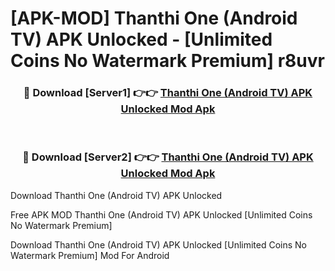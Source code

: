 # [APK-MOD] Thanthi One (Android TV) APK Unlocked - [Unlimited Coins No Watermark Premium] r8uvr



<div align="center">
<h3>🔴 Download [Server1] 👉👉 <a href="https://momento.my/?title=Thanthi_One_(Android_TV)_APK_Unlocked">Thanthi One (Android TV) APK Unlocked Mod Apk</a></h3><br>

<h3>🔴 Download [Server2] 👉👉 <a href="https://momento.my/?title=Thanthi_One_(Android_TV)_APK_Unlocked">Thanthi One (Android TV) APK Unlocked Mod Apk</a></h3>
</div>



Download Thanthi One (Android TV) APK Unlocked 

Free APK MOD Thanthi One (Android TV) APK Unlocked [Unlimited Coins No Watermark Premium]

Download Thanthi One (Android TV) APK Unlocked [Unlimited Coins No Watermark Premium] Mod For Android
